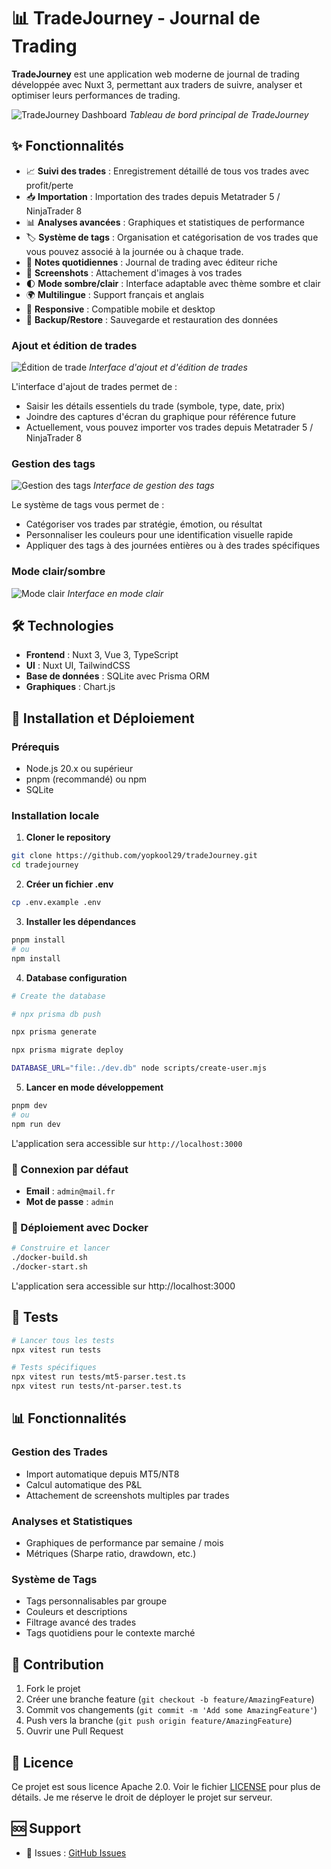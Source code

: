 # 📊 TradeJourney - Journal de Trading

**TradeJourney** est une application web moderne de journal de trading développée avec Nuxt 3, permettant aux traders de suivre, analyser et optimiser leurs performances de trading.

<!-- 🖼️ AJOUTEZ ICI UNE CAPTURE D'ÉCRAN DE L'APPLICATION -->
![TradeJourney Dashboard](./docs/images/preview.png)
*Tableau de bord principal de TradeJourney*

## ✨ Fonctionnalités

- 📈 **Suivi des trades** : Enregistrement détaillé de tous vos trades avec profit/perte 
- 📥 **Importation** : Importation des trades depuis Metatrader 5 / NinjaTrader 8
- 📊 **Analyses avancées** : Graphiques et statistiques de performance
- 🏷️ **Système de tags** : Organisation et catégorisation de vos trades que vous pouvez associé à la journée ou à chaque trade.
- 📝 **Notes quotidiennes** : Journal de trading avec éditeur riche
- 📸 **Screenshots** : Attachement d'images à vos trades
- 🌓 **Mode sombre/clair** : Interface adaptable avec thème sombre et clair
- 🌍 **Multilingue** : Support français et anglais
- 📱 **Responsive** : Compatible mobile et desktop
- 💾 **Backup/Restore** : Sauvegarde et restauration des données


<!-- 🖼️ CAPTURES D'ÉCRAN DES FONCTIONNALITÉS -->

### Ajout et édition de trades

![Édition de trade](./docs/images/tradeEdition.png)
*Interface d'ajout et d'édition de trades*

L'interface d'ajout de trades permet de :
- Saisir les détails essentiels du trade (symbole, type, date, prix)
- Joindre des captures d'écran du graphique pour référence future
- Actuellement, vous pouvez importer vos trades depuis Metatrader 5 / NinjaTrader 8

### Gestion des tags

![Gestion des tags](./docs/images/tagsEdition.png)
*Interface de gestion des tags*

Le système de tags vous permet de :
- Catégoriser vos trades par stratégie, émotion, ou résultat
- Personnaliser les couleurs pour une identification visuelle rapide
- Appliquer des tags à des journées entières ou à des trades spécifiques

### Mode clair/sombre

![Mode clair](./docs/images/modeLight.png)
*Interface en mode clair*


## 🛠️ Technologies

- **Frontend** : Nuxt 3, Vue 3, TypeScript
- **UI** : Nuxt UI, TailwindCSS
- **Base de données** : SQLite avec Prisma ORM
- **Graphiques** : Chart.js

## 🚀 Installation et Déploiement

### Prérequis

- Node.js 20.x ou supérieur
- pnpm (recommandé) ou npm
- SQLite

### Installation locale

1. **Cloner le repository**
```bash
git clone https://github.com/yopkool29/tradeJourney.git
cd tradejourney
```

2. **Créer un fichier .env**
```bash
cp .env.example .env
```

3. **Installer les dépendances**
```bash
pnpm install
# ou
npm install
```

4. **Database configuration**
```bash
# Create the database

# npx prisma db push

npx prisma generate

npx prisma migrate deploy

DATABASE_URL="file:./dev.db" node scripts/create-user.mjs
```

5. **Lancer en mode développement**
```bash
pnpm dev
# ou
npm run dev
```

L'application sera accessible sur `http://localhost:3000`

### 🔑 Connexion par défaut

- **Email** : `admin@mail.fr`
- **Mot de passe** : `admin`

### 🐳 Déploiement avec Docker

```bash
# Construire et lancer
./docker-build.sh
./docker-start.sh

```

L'application sera accessible sur http://localhost:3000

## 🧪 Tests

```bash
# Lancer tous les tests
npx vitest run tests

# Tests spécifiques
npx vitest run tests/mt5-parser.test.ts
npx vitest run tests/nt-parser.test.ts

```

## 📊 Fonctionnalités

### Gestion des Trades
- Import automatique depuis MT5/NT8
- Calcul automatique des P&L
- Attachement de screenshots multiples par trades

### Analyses et Statistiques
- Graphiques de performance par semaine / mois
- Métriques (Sharpe ratio, drawdown, etc.)

### Système de Tags
- Tags personnalisables par groupe
- Couleurs et descriptions
- Filtrage avancé des trades
- Tags quotidiens pour le contexte marché

## 🤝 Contribution

1. Fork le projet
2. Créer une branche feature (`git checkout -b feature/AmazingFeature`)
3. Commit vos changements (`git commit -m 'Add some AmazingFeature'`)
4. Push vers la branche (`git push origin feature/AmazingFeature`)
5. Ouvrir une Pull Request

## 📝 Licence

Ce projet est sous licence Apache 2.0. Voir le fichier [LICENSE](LICENSE.txt) pour plus de détails. 
Je me réserve le droit de déployer le projet sur serveur.

## 🆘 Support

- 🐛 Issues : [GitHub Issues](https://github.com/yopkool29/tradeJourney/issues)
